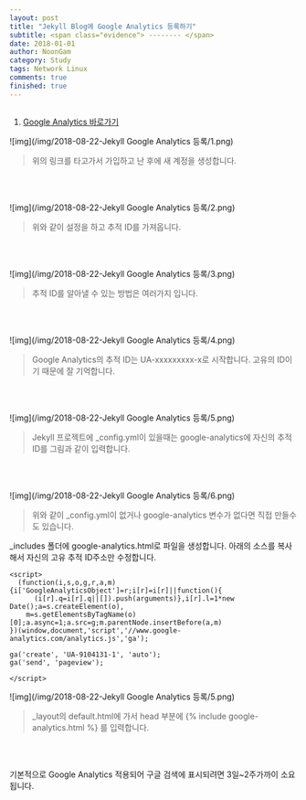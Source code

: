 ```yaml
---
layout: post
title: "Jekyll Blog에 Google Analytics 등록하기"
subtitle: <span class="evidence"> -------- </span>
date: 2018-01-01
author: NoonGam
category: Study
tags: Network Linux
comments: true
finished: true
---
```




##

1. [Google Analytics 바로가기](https://analytics.google.com/analytics/web)




 ![img](/img/2018-08-22-Jekyll Google Analytics 등록/1.png)

 > 위의 링크를 타고가서 가입하고 난 후에 새 계정을 생성합니다.

 <br><br>

 ![img](/img/2018-08-22-Jekyll Google Analytics 등록/2.png)

 > 위와 같이 설정을 하고 추적 ID를 가져옵니다.  

 <br><br>

 ![img](/img/2018-08-22-Jekyll Google Analytics 등록/3.png)

 > 추적 ID를 알아낼 수 있는 방법은 여러가지 입니다.

 <br><br>

 ![img](/img/2018-08-22-Jekyll Google Analytics 등록/4.png)

 > Google Analytics의 추적 ID는 UA-xxxxxxxxx-x로 시작합니다.
 고유의 ID이기 때문에 잘 기억합니다.


 <br><br>

 ![img](/img/2018-08-22-Jekyll Google Analytics 등록/5.png)

> Jekyll 프로젝트에 _config.yml이 있을때는 google-analytics에 자신의 추적 ID를 그림과 같이 입력합니다.

 <br><br>

 ![img](/img/2018-08-22-Jekyll Google Analytics 등록/6.png)

  > 위와 같이 _config.yml이 없거나 google-analytics 변수가 없다면 직접 만들수도 있습니다.

  _includes 폴더에 google-analytics.html로 파일을 생성합니다.
  아래의 소스를 복사해서 자신의 고유 추적 ID주소만 수정합니다.

```
<script>
  (function(i,s,o,g,r,a,m){i['GoogleAnalyticsObject']=r;i[r]=i[r]||function(){
      (i[r].q=i[r].q||[]).push(arguments)},i[r].l=1*new Date();a=s.createElement(o),
    m=s.getElementsByTagName(o)[0];a.async=1;a.src=g;m.parentNode.insertBefore(a,m)
})(window,document,'script','//www.google-analytics.com/analytics.js','ga');

ga('create', 'UA-9104131-1', 'auto');
ga('send', 'pageview');

</script>

```

 ![img](/img/2018-08-22-Jekyll Google Analytics 등록/5.png)

 > _layout의 default.html에 가서 head 부분에
   {% include google-analytics.html %} 를 입력합니다.  

<br><br>

<a>기본적으로 Google Analytics 적용되어 구글 검색에 표시되려면 3일~2주가까이 소요됩니다.</a>

<br><br><br>

